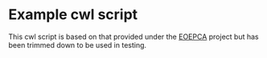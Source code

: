 # Example cwl script

This cwl script is based on that provided under the [EOEPCA](https://github.com/EOEPCA) project but has been trimmed down to be used in testing.
